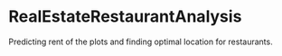 # RealEstateRestaurantAnalysis
 Predicting rent of the plots and finding optimal location for restaurants.
